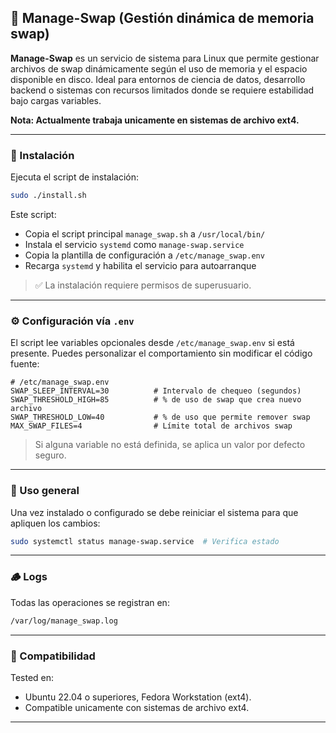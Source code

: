 ## 🧠 Manage-Swap (Gestión dinámica de memoria swap)

**Manage-Swap** es un servicio de sistema para Linux que permite gestionar archivos de swap dinámicamente según el uso de memoria y el espacio disponible en disco. Ideal para entornos de ciencia de datos, desarrollo backend o sistemas con recursos limitados donde se requiere estabilidad bajo cargas variables.

**Nota: Actualmente trabaja unicamente en sistemas de archivo ext4.**

---

### 🚀 Instalación

Ejecuta el script de instalación:

```bash
sudo ./install.sh
```

Este script:

- Copia el script principal `manage_swap.sh` a `/usr/local/bin/`
- Instala el servicio `systemd` como `manage-swap.service`
- Copia la plantilla de configuración a `/etc/manage_swap.env`
- Recarga `systemd` y habilita el servicio para autoarranque

> ✅ La instalación requiere permisos de superusuario.

---

### ⚙️ Configuración vía `.env`

El script lee variables opcionales desde `/etc/manage_swap.env` si está presente. Puedes personalizar el comportamiento sin modificar el código fuente:

```dotenv
# /etc/manage_swap.env
SWAP_SLEEP_INTERVAL=30          # Intervalo de chequeo (segundos)
SWAP_THRESHOLD_HIGH=85          # % de uso de swap que crea nuevo archivo
SWAP_THRESHOLD_LOW=40           # % de uso que permite remover swap
MAX_SWAP_FILES=4                # Límite total de archivos swap
```

> Si alguna variable no está definida, se aplica un valor por defecto seguro.

---

### 🔁 Uso general

Una vez instalado o configurado se debe reiniciar el sistema para que apliquen los cambios:

```bash
sudo systemctl status manage-swap.service  # Verifica estado
```

---

### 🪵 Logs

Todas las operaciones se registran en:

```bash
/var/log/manage_swap.log
```

---

### 🧩 Compatibilidad

Tested en:

- Ubuntu 22.04 o superiores, Fedora Workstation (ext4).
- Compatible unicamente con sistemas de archivo ext4.

---

